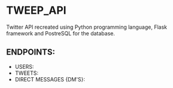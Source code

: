 # TWEEP_API

Twitter API recreated using Python programming language, Flask framework and PostreSQL for the database.

## ENDPOINTS: 
* USERS:
* TWEETS:
* DIRECT MESSAGES {DM'S}:
